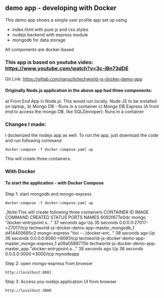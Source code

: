 ## demo app - developing with Docker

This demo app shows a simple user profile app set up using 
- index.html with pure js and css styles
- nodejs backend with express module
- mongodb for data storage

All components are docker-based

### This app is based on youtube video: https://www.youtube.com/watch?v=3c-iBn73dDE
Git Link: https://gitlab.com/nanuchi/techworld-js-docker-demo-app

#### Originally Node.js application in the above app had three components: 
a) Front End App in Node.js: This would run locally. Node JS to be installed on laptop_
b) Mongo DB - Runs in a container
c) Mongo DB Express (A front end to access the mongo DB, like SQLDevloper): Runs in a container

### Changes I made: 
I dockerized the nodejs app as well. To run the app, just download the code and run following command

    docker-compose -f docker-compose.yaml up

This will create three containers.
### With Docker

#### To start the application - with Docker Compose

Step 1: start mongodb and mongo-express

    docker-compose -f docker-compose.yaml up

_Note:This will create following three containers
CONTAINER ID   IMAGE                                     COMMAND                  CREATED          STATUS          PORTS                      NAMES
6092f677e0dc   mongo                                     "docker-entrypoint.s…"   37 seconds ago   Up 35 seconds   0.0.0.0:27017->27017/tcp   techworld-js-docker-demo-app-master_mongodb_1
d414400695c2   mongo-express                             "tini -- /docker-ent…"   38 seconds ago   Up 36 seconds   0.0.0.0:8080->8081/tcp     techworld-js-docker-demo-app-master_mongo-express_1
a09a0588770e   techworld-js-docker-demo-app-master_app   "docker-entrypoint.s…"   38 seconds ago   Up 36 seconds   0.0.0.0:3000->3000/tcp     mynodeapp

Step 2: open mongo-express from browser

    http://localhost:8081

Step 3: Access you nodejs application UI from browser

    http://localhost:3000 
